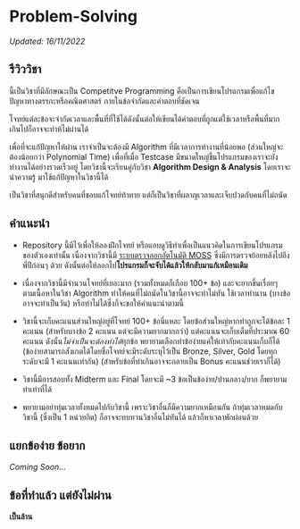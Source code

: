 # Problem-Solving
*Updated: 16/11/2022*

## รีวิววิชา  
นี้เป็นวิชาที่มีลักษณะเป็น Competitve Programming คือเป็นการเขียนโปรแกรมเพื่อแก้ไขปัญหาทางตรรกะหรือคณิตศาสตร์ ภายในข้อจำกัดและคำตอบที่ชัดเจน  

โจทย์แต่ละข้อจะจำกัดเวลาและพื้นที่ที่ใช้ได้ดังนั้นต่อให้เขียนได้คำตอบที่ถูกแต่ใช้เวลาหรือพื้นที่มากเกินไปก็อาจจะทำห้ไม่ผ่านได้

เพื่อที่จะแก้ปัญหาให้ผ่าน เราจำเป็นจะต้องมี Algorithm ที่มีเวลาการทำงานที่น้อยพอ (ส่วนใหญ่จะต้องน้อยกว่า Polynomial Time) เพื่อที่เมื่อ Testcase มีขนาดใหญ่ขึ้นโปรแกรมของเราจะยังทำงานได้อย่างรวดเร็วอยู่ โดยวิชานี้จะเรียนคู่กับวิชา **Algorithm Design & Analysis** โดยเราจะนำความรู้ มาใช้แก้ปัญหาในวิชานี้ได้  

เป็นวิชาที่สนุกดีสำหรับคนที่ชอบแก้โจทย์ท้าทาย แต่ก็เป็นวิชาที่ผลาญเวลาและเจ็บปวดกับคนที่ไม่ถนัด

## คำแนะนำ  
- Repository นี้มีไว้เพื่อให้ลองฝึกโจทย์ หรือแอบดูวิธีทำเพื่อเป็นแนวคิดในการเขียนโปรแกรมของตัวเองเท่านั้น เนื่องจากวิชานี้มี [ระบบตรวจลอกอัตโนมัติ MOSS](https://theory.stanford.edu/~aiken/moss/) ซึ่งมีการตรวจย้อยหลังไปถึงพี่ปีก่อนๆ ด้วย ดังนั้นต่อให้ลอกไป**โปรแกรมก็จะจับได้แล้วให้กลับมาแก้เหมือนเดิม**

- เนื่องจากวิชานี้มีจำนวนโจทย์ที่เยอะมาก (รวมทั้งหมดก็เกือบ 100+ ข้อ) และจะยากขึ้นเรื่อยๆ ตามเนื้อหาในวิชา Algorithm ทำให้คนที่ไม่ถนัดในวิชานี้อาจจะทำไม่ทัน ใช้เวลาทำนาน (บางข้ออาจจะทำเป็นวัน) หรือทำไม่ได้ซึ่งก็จะขอให้คำแนะนำตามนี้

- วิชานี้จะเก็บคะแนนส่วนใหญ่อยู่ที่โจทย์ 100+ ข้อนี่แหละ โดยข้อส่วนใหญ่หากทำถูกจะได้ข้อละ 1 คะแนน (สำหรับบางข้อ 2 คะแนน แต่จะมีความยากมากกว่า) แต่คะแนนจะเก็บเต็มที่ประมาณ 60 คะแนน ดังนั้น*ไม่จำเป็นจะต้องทำได้*ทุกข้อ พยายามเลือกทำข้อง่ายแค่ให้เท่ากับคะแนนเก็บก็ได้ (ข้อง่ายสามารถสังเกตได้โดยชื่อโจทย์จะมีระดับระบุไว้เป็น Bronze, Silver, Gold โดยทุกระดับจะมี 1 คะแนนเท่ากัน) (สำหรับข้อที่ทำเกินอาจจะกลายเป็น Bonus คะแนนช่วยเราก็ได้)

- วิชานี้มีการสอบทั้ง Midterm และ Final โดยจะมี ~3 ข้อเป็นข้อง่าย/ปานกลาง/ยาก ก็พยายามทำเท่าที่ได้

- พยายามอย่าทุ่มเวลาทั้งหมดไปกับวิชานี้ เพราะวิชาอื่นก็มีความยากเหมือนกัน ถ้าทุ่มเวลาหมดกับวิชานี้ (ซึ่งเป็น 1 หน่วยกิต) ก็อาจจะทบทวนวิชาอื่นไม่ทันได้ แล้วก็หาเวลาพักผ่อนด้วย

## แยกข้อง่าย ข้อยาก
*Coming Soon...*

## ข้อที่ทำแล้ว แต่ยังไม่ผ่าน
  **เป็นล้าน**
